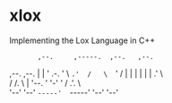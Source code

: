 # xlox
Implementing the Lox Language in C++

           ,--.     ,-----.  ,--.   ,--. 
,--.  ,--. |  |    '  .-.  '  \  `.'  /  
 \  `'  /  |  |    |  | |  |   .'    \   
 /  /.  \  |  '--. '  '-'  '  /  .'.  \  
'--'  '--' `-----'  `-----'  '--'   '--'
